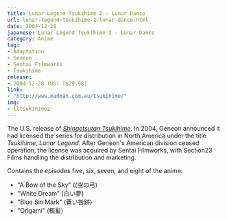 ```yaml
---
title: Lunar Legend Tsukihime 2 - Lunar Dance
url: lunar-legend-tsukihime-2-lunar-dance.html
date: 2004-12-28
japanese: Lunar Legend Tsukihime 2 - Lunar Dance
category: Anime
tag:
- Adaptation
- Geneon
- Sentai Filmworks
- Tsukihime
release:
- 2004-12-28 (US) [$29.98]
link:
- "http://www.madman.com.au/tsukihime/"
img:
- lltsukihime2
---
```


The U.S. release of [*Shingetsutan Tsukihime*](shingetsutan-tsukihime-1.html). In 2004, Geneon announced it had licensed the series for distribution in North America under the title *Tsukihime, Lunar Legend*. After Geneon's American division ceased operation, the license was acquired by Sentai Filmworks, with Section23 Films handling the distribution and marketing.

Contains the episodes five, six, seven, and eight of the anime:
- "A Bow of the Sky" ((空の弓)
- "White Dream" (白い夢)
- "Blue Sin Mark" (蒼い咎跡)
- "Origami" (檻髪)